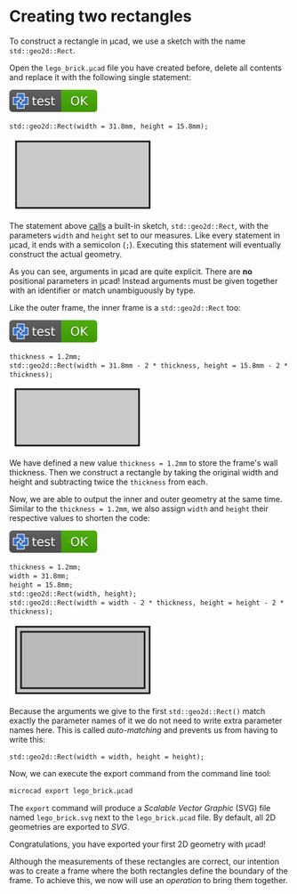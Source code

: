 # Creating two rectangles

To construct a rectangle in µcad, we use a sketch with the name `std::geo2d::Rect`.

Open the `lego_brick.µcad` file you have created before, delete all contents and
replace it with the following single statement:

[![test](.test/rect.svg)](.test/rect.log)

```µcad,rect
std::geo2d::Rect(width = 31.8mm, height = 15.8mm);
```

![Picture](.test/rect-out.svg)

The statement above [calls](../structure/calls.md) a built-in sketch, `std::geo2d::Rect`,
with the parameters `width` and `height` set to our measures.
Like every statement in µcad, it ends with a semicolon (`;`).
Executing this statement will eventually construct the actual geometry.

As you can see, arguments in µcad are quite explicit.
There are **no** positional parameters in µcad!
Instead arguments must be given together with an identifier or match
unambiguously by type.

Like the outer frame, the inner frame is a `std::geo2d::Rect` too:

[![test](.test/inner.svg)](.test/inner.log)

```µcad,inner
thickness = 1.2mm;
std::geo2d::Rect(width = 31.8mm - 2 * thickness, height = 15.8mm - 2 * thickness);
```

![Picture](.test/inner-out.svg)

We have defined a new value `thickness = 1.2mm` to store the frame's wall thickness.
Then we construct a rectangle by taking the original width and height and subtracting
twice the `thickness` from each.

Now, we are able to output the inner and outer geometry at the same time.
Similar to the `thickness = 1.2mm`, we also assign `width` and `height` their respective
values to shorten the code:

[![test](.test/inner_outer.svg)](.test/inner_outer.log)

```µcad,inner_outer
thickness = 1.2mm;
width = 31.8mm;
height = 15.8mm;
std::geo2d::Rect(width, height);
std::geo2d::Rect(width = width - 2 * thickness, height = height - 2 * thickness);
```

![Picture](.test/inner_outer-out.svg)

Because the arguments we give to the first `std::geo2d::Rect()` match exactly the parameter
names of it we do not need to write extra parameter names here.
This is called *auto-matching* and prevents us from having to write this:

```µcad
std::geo2d::Rect(width = width, height = height);
```

Now, we can execute the export command from the command line tool:

```sh
microcad export lego_brick.µcad
```

The `export` command will produce a *Scalable Vector Graphic* (SVG) file named `lego_brick.svg`
next to the `lego_brick.µcad` file.
By default, all 2D geometries are exported to *SVG*.

Congratulations, you have exported your first 2D geometry with µcad!

Although the measurements of these rectangles are correct, our intention was to create a
frame where the both rectangles define the boundary of the frame.
To achieve this, we now will use an *operation* to bring them together.
